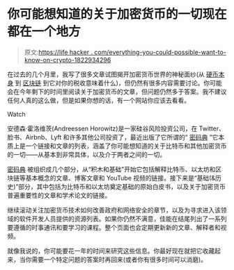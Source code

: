 # 你可能想知道的关于加密货币的一切现在都在一个地方

> 原文:[https://life hacker . com/everything-you-could-possible-want-to-know-on-crypto-1822934296](https://lifehacker.com/everything-you-could-possibly-want-to-know-about-crypto-1822934296)

在过去的几个月里，我写了很多文章试图揭开加密货币世界的神秘面纱(从 [硬币本身](https://lifehacker.com/preview/beyond-bitcoin-your-guide-to-the-other-major-cryptocur-1821656104?rev=1514581574792) 到 [区块链](https://lifehacker.com/what-is-blockchain-1822094625) 到它对你的税收意味着什么)，但仍然有很多内容需要讨论。你可能会在今年剩下的时间里阅读关于加密货币的文章，但问题仍然多于答案。我不建议任何人真的这么做，但是如果你想的话，有一个网站你应该去看看。

Watch

安德森·霍洛维茨(Andreessen Horowitz)是一家硅谷风险投资公司，在 Twitter、脸书、Airbnb、Lyft 和许多其他公司投资了，最近出版了它所谓的“ [密码典](https://a16z.com/2018/02/10/crypto-readings-resources/) ”它本质上是一个链接和文章的列表，涵盖了你可能想知道的关于比特币和其他加密货币的一切——从基本到非常具体，以及介于两者之间的一切。

[密码典](https://a16z.com/2018/02/10/crypto-readings-resources/) 被组织成几个部分，从“积木和基础”开始它包括解释比特币、以太坊和区块链等基本概念的文章、博客文章和 YouTube 视频的链接。接下来是“基础(&历史)”部分，其中包括为比特币和以太坊奠定基础的原始白皮书，以及关于加密货币普遍重要性的文章和学术论文的链接。

继续滚动关注加密货币技术如何改善政府和网络安全的章节，以及为寻求进入该领域的软件开发人员提供的资源列表。如果你仍然不满意，佳能在结尾列出了一系列要遵循的时事通讯和要学习的课程。整个页面也会定期更新新的文章、解释者和视频。

就像我说的，你可能要花一年的时间来研究这些信息。你最好现在就把它收藏起来，当你需要一个特定问题的答案时再回来(或者你有很多时间可以消磨)。
